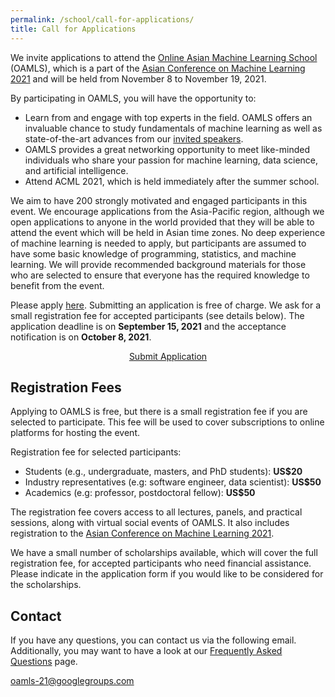 ```yaml
---
permalink: /school/call-for-applications/
title: Call for Applications
---
```


We invite applications to attend the [Online Asian Machine Learning School]({{site.baseurl|append:"/school/"}}) (OA<up>M</up>LS), which is a part of the [Asian Conference on Machine Learning 2021]({{site.baseurl}}) and will be held from November 8 to November 19, 2021.

By participating in OA<up>M</up>LS, you will have the opportunity to:
* Learn from and engage with top experts in the field. OA<up>M</up>LS offers an invaluable chance to study fundamentals of machine learning as well as state-of-the-art advances from our [invited speakers]({{site.baseurl|append:"/school/speakers/"}}).
* OA<up>M</up>LS provides a great networking opportunity to meet like-minded individuals who share your passion for machine learning, data science, and artificial intelligence.
* Attend ACML 2021, which is held immediately after the summer school.


We aim to have 200 strongly motivated and engaged participants in this event. We encourage applications from the Asia-Pacific region, although we open applications to anyone in the world provided that they will be able to attend the event which will be held in Asian time zones. No deep experience of machine learning is needed to apply, but participants are assumed to have some basic knowledge of programming, statistics, and machine learning. We will provide recommended background materials for those who are selected to ensure that everyone has the required knowledge to benefit from the event.

Please apply <a href="https://airtable.com/shrUBLb8GTLeD6GOB" class="iframe">here</a>. Submitting an application is free of charge. We ask for a small registration fee for accepted participants (see details below). The application deadline is on **September 15, 2021** and the acceptance notification is on **October 8, 2021**.

<center>
<a href="https://airtable.com/shrUBLb8GTLeD6GOB" class="iframe btn btn--primary btn--large">Submit Application</a>
</center>

## Registration Fees

Applying to OA<up>M</up>LS is free, but there is a small registration fee if you are selected to participate. This fee will be used to cover subscriptions to online platforms for hosting the event.

Registration fee for selected participants:
* Students (e.g., undergraduate, masters, and PhD students): **US$20**
* Industry representatives (e.g: software engineer, data scientist): **US$50**
* Academics (e.g: professor, postdoctoral fellow): **US$50**

The registration fee covers access to all lectures, panels, and practical sessions, along with virtual social events of OA<up>M</up>LS. It also includes registration to the [Asian Conference on Machine Learning 2021]({{site.baseurl}}).

We have a small number of scholarships available, which will cover the full registration fee, for accepted participants who need financial assistance. Please indicate in the application form if you would like to be considered for the scholarships.

## Contact

If you have any questions, you can contact us via the following email. Additionally, you may want to have a look at our [Frequently Asked Questions]({{site.baseurl|append:"/school/faq/"}}) page.

<oamls-21@googlegroups.com>